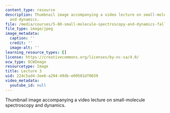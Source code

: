 ```yaml
---
content_type: resource
description: Thumbnail image accompanying a video lecture on small-molecule spectroscopy
  and dynamics.
file: /media/courses/5-80-small-molecule-spectroscopy-and-dynamics-fall-2008/224c5ad43ee6a29449dbe09501df0659_mit5_80f08lec3_th.jpg
file_type: image/jpeg
image_metadata:
  caption: ''
  credit: ''
  image-alt: ''
learning_resource_types: []
license: https://creativecommons.org/licenses/by-nc-sa/4.0/
ocw_type: OCWImage
resourcetype: Image
title: Lecture 3
uid: 224c5ad4-3ee6-a294-49db-e09501df0659
video_metadata:
  youtube_id: null
---
```

Thumbnail image accompanying a video lecture on small-molecule spectroscopy and dynamics.